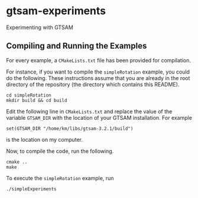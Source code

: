 # gtsam-experiments

Experimenting with GTSAM


## Compiling and Running the Examples

For every example, a `CMakeLists.txt` file has been provided for compilation.

For instance, if you want to compile the `simpleRotation` example, you could do the following. These instructions assume that you are already in the root directory of the repository (the directory which contains this README).

```
cd simpleRotation
mkdir build && cd build
```

Edit the following line in `CMakeLists.txt` and replace the value of the variable `GTSAM_DIR` with the location of your GTSAM installation. For example

```
set(GTSAM_DIR "/home/km/libs/gtsam-3.2.1/build")
```
is the location on my computer.

Now, to compile the code, run the following.

```
cmake ..
make
```

To execute the `simpleRotation` example, run
```
./simpleExperiments
```
